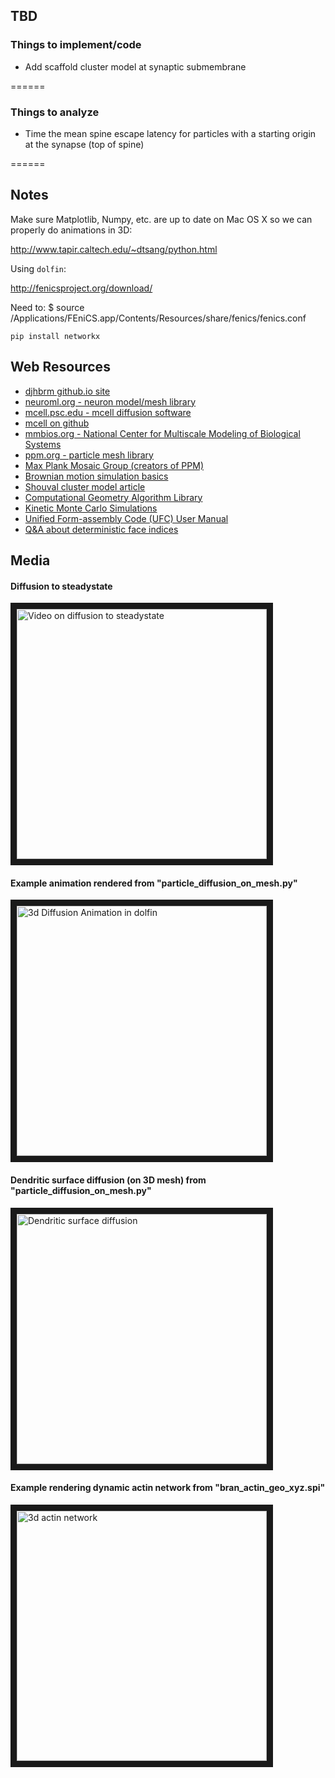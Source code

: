 

## TBD


### Things to implement/code
* Add scaffold cluster model at synaptic submembrane

======

### Things to analyze
* Time the mean spine escape latency for particles with a starting origin at the synapse (top of spine)


======
## Notes
Make sure Matplotlib, Numpy, etc. are up to date on Mac OS X
so we can properly do animations in 3D:

http://www.tapir.caltech.edu/~dtsang/python.html

Using `dolfin`:

http://fenicsproject.org/download/

Need to:
$ source /Applications/FEniCS.app/Contents/Resources/share/fenics/fenics.conf

```
pip install networkx
```


## Web Resources
* [djhbrm github.io site](http://subroutines.github.io/djhbrm/)
* [neuroml.org - neuron model/mesh library](http://www.neuroml.org/tool_support.php)
* [mcell.psc.edu - mcell diffusion software](http://www.mcell.psc.edu/tutorials/ficks_laws.html)
* [mcell on github](https://github.com/mcellteam/cellblender_tutorials)
* [mmbios.org - National Center for Multiscale Modeling of Biological Systems](http://mmbios.org/index.php/software)
* [ppm.org - particle mesh library](http://www.ppm-library.org/)
* [Max Plank Mosaic Group (creators of PPM)](http://mosaic.mpi-cbg.de/?q=research/gallery)
* [Brownian motion simulation basics](http://www.advancedlab.org/mediawiki/index.php/Simulating_Brownian_Motion)
* [Shouval cluster model article](http://www.pnas.org/content/102/40/14440.full)
* [Computational Geometry Algorithm Library](http://www.cgal.org/)
* [Kinetic Monte Carlo Simulations](http://www.roentzsch.org/SurfDiff/index.html)
* [Unified Form-assembly Code (UFC) User Manual][1]
* [Q&A about deterministic face indices][2]

[1]: http://fenicsproject.org/pub/documents/ufc/ufc-user-manual/ufc-user-manual.pdf
[2]: http://fenicsproject.org/qa/3233/are-face-and-other-indexes-deterministic


## Media
#### Diffusion to steadystate
<a href="http://bradleymonk.com/media/vid6/steadystate.mov" target="_blank"><img src="http://bradleymonk.com/media/vid6/steadystate.png" 
alt="Video on diffusion to steadystate" width="400" border="10" /></a>


#### Example animation rendered from "particle_diffusion_on_mesh.py"
<a href="http://bradleymonk.com/media/vid6/3dDiffusion.html" target="_blank"><img src="http://bradleymonk.com/media/vid6/3dDiffusion.png" 
alt="3d Diffusion Animation in dolfin" width="400" border="10" /></a>


#### Dendritic surface diffusion (on 3D mesh) from "particle_diffusion_on_mesh.py"
<a href="http://bradleymonk.com/media/vid9/Dendritic_Diffusion_3D.mp4" target="_blank"><img src="http://bradleymonk.com/media/vid9/Dendritic_Diffusion_3D.png" 
alt="Dendritic surface diffusion" width="400" border="10" /></a>


#### Example rendering dynamic actin network from "bran_actin_geo_xyz.spi"
<a href="http://bradleymonk.com/media/vid8/RenderActin.mp4" target="_blank"><img src="http://bradleymonk.com/media/vid8/SPiMactin.png" 
alt="3d actin network" width="400" border="10" /></a>



